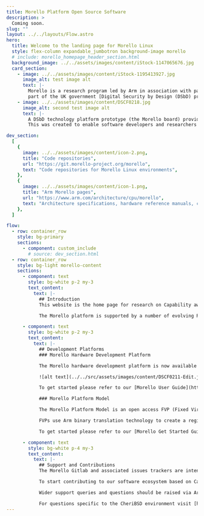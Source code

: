 ```yaml
---
title: Morello Platform Open Source Software
description: >
  Coming soon.
slug: ""
layout: ../../layouts/Flow.astro
hero:
  title: Welcome to the landing page for Morello Linux
  style: flex-column expandable_jumbotron background-image morello
  # include: morello_homepage_header_section.html
  background_image: ../../assets/images/content/iStock-1147065676.jpg
  card_section:
    - image: ../../assets/images/content/iStock-1195413927.jpg
      image_alt: test image alt
      text: |-
        Morello is a research program led by Arm in association with partners and funded by the UKRI as
        part of the UK government [Digital Security by Design (DSbD) programme](https://www.ukri.org/innovation/industrial-strategy-challenge-fund/digital-security-by-design/). It defines a new prototype security architecture based on CHERI (Capability Hardware Enhanced RISC Instructions).
    - image: ../../assets/images/content/DSCF0218.jpg
      image_alt: second test image alt
      text: |-
        A DSbD technology platform prototype (the Morello board) provides a SoC implementation of the architecture. 
        This was created to enable software developers and researchers to explore real-world use cases and inform future development.

dev_section:
  [
    {
      image: ../../assets/images/content/icon-2.png,
      title: "Code repositories",
      url: "https://git.morello-project.org/morello",
      text: "Code repositories for Morello Linux environments",
    },
    {
      image: ../../assets/images/content/icon-1.png,
      title: "Arm Morello pages",
      url: "https://www.arm.com/architecture/cpu/morello",
      text: "Architecture specifications, hardware reference manuals, community forum, etc.",
    },
  ]

flow:
  - row: container_row
    style: bg-primary
    sections:
      - component: custom_include
        # source: dev_section.html
  - row: container_row
    style: bg-light morello-content
    sections:
      - component: text
        style: bg-white p-2 my-3
        text_content:
          text: |-
            ## Introduction
            This website is the home page for research on Capability aware Morello Linux environments. To learn more please refer to our [Morello Linux documentation](https://linux.morello-project.org/docs/).

            The Morello platform is supported by a number of evolving RTOS/OS environments at different stages of maturity. [CheriBSD](https://www.cheribsd.org/) is implemented and hosted separately by the University of Cambridge and SRI International and includes a memory-safe kernel, userspace and various example frameworks. The [CHERI OS-feature matrix]( /cheri-feature-matrix/) includes more information on features implemented by Morello Linux and CheriBSD operating systems.

      - component: text
        style: bg-white p-2 my-3
        text_content:
          text: |-
            ## Development Platforms
            ### Morello Hardware Development Platform

            The Morello hardware development platform is now available to organizations involved in defined research activities. Access to the platform is managed by the UK government's Digital Security by Design (DSbD) [Technology Access Programme](https://www.dsbd.tech/technology-access-programme/).

            ![alt text](../../src/assets/images/content/DSCF0211-Edit.jpg)

            To get started please refer to our [Morello User Guide](https://linux.morello-project.org/docs/user-guide/).

            ### Morello Platform Model

            The Morello Platform Model is an open access FVP (Fixed Virtual Platform) implementation aligned with the development board. It is available to download from Arm’s [Ecosystem FVP Developer page](https://developer.arm.com/tools-and-software/open-source-software/arm-platforms-software/arm-ecosystem-fvps).

            FVPs use Arm binary translation technology to create a register level functional model of system hardware (including processor, memory and peripherals) that can be run as an executable in a development environment. They implement a programmer’s view model suitable for software development, enabling execution of full software stacks on a widely available platform.

            To get started please refer to our [Morello Get Started Guide](https://linux.morello-project.org/).

      - component: text
        style: bg-white p-4 my-3
        text_content:
          text: |-
            ## Support and Contributions
            The Morello Gitlab and associated issues trackers are intended to enable Open Source Software development - supporting engineering contributions and targeted defects and patches relating to specific component projects. We welcome engineering collaboration.

            To start contributing to our software ecosystem based on Capability aware Linux please refer to our [Contributrion Process](https://git.morello-project.org/morello/kernel/linux/-/wikis/res/Linux_on_Morello_Contribution_Process.pdf) or for generic queries send and email to [linux-morello@op-lists.linaro.org](mailto:linux-morello@op-lists.linaro.org).

            Wider support queries and questions should be raised via Arm's [Morello forum](https://community.arm.com/support-forums/f/morello-forum)

            For questions specific to the CheriBSD environment visit [https://www.cheribsd.org/](https://www.cheribsd.org/)
---
```

